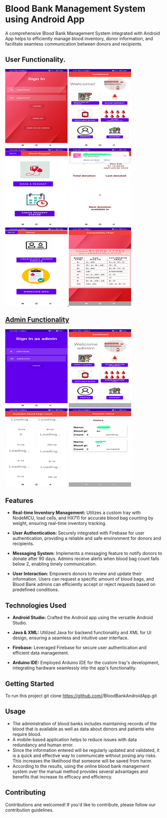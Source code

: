 # Blood Bank Management System using Android App

A comprehensive Blood Bank Management System integrated with Android App helps to efficiently manage blood inventory, donor information, and facilitate seamless communication between donors and recipients.

## User Functionality.

<a href="screenshots/User_signin.jpeg"><img src="screenshots/User_signin.jpeg" alt="Screenshot 1" width="200" height="250"></a>
<a href="screenshots/User_dashboard.jpeg"><img src="screenshots/User_dashboard.jpeg" alt="Screenshot 2" width="200" height="250"></a>
<a href="screenshots/User_bloodrequest.jpeg"><img src="screenshots/User_bloodrequest.jpeg" alt="Screenshot 3" width="200" height="250"></a>
<a href="screenshots/Donation_history.jpeg"><img src="screenshots/Donation_history.jpeg" alt="Screenshot 4" width="200" height="250">
<a href="screenshots/Donor_create_update.jpeg"><img src="screenshots/Donor_create_update.jpeg" alt="Screenshot 5" width="200" height="250">
<a href="screenshots/Compatiblity_chart.jpeg"><img src="screenshots/Compatiblity_chart.jpeg" alt="Screenshot 6" width="200" height="250">

## Admin Functionality
<a href="screenshots/Admin_signin.jpeg"><img src="screenshots/Admin_signin.jpeg" alt="Screenshot 1" width="200" height="250"></a>
<a href="screenshots/Admin_dashboard.jpeg"><img src="screenshots/Admin_dashboard.jpeg" alt="Screenshot 2" width="200" height="250"></a>
<a href="screenshots/Avaliable_bloogbag_counts.jpeg"><img src="screenshots/Avaliable_bloogbag_counts.jpeg" alt="Screenshot 3" width="200" height="250"></a>
<a href="screenshots/Request_status.jpeg"><img src="screenshots/Request_status.jpeg" alt="Screenshot 3" width="200" height="250"></a>

## Features

- **Real-time Inventory Management:** Utilizes a custom tray with NodeMCU, load cells, and HX711 for accurate blood bag counting by weight, ensuring real-time inventory tracking.

- **User Authentication:** Securely integrated with Firebase for user authentication, providing a reliable and safe environment for donors and recipients.

- **Messaging System:** Implements a messaging feature to notify donors to donate after 90 days. Admins receive alerts when blood bag count falls below 2, enabling timely communication.

- **User Interaction:** Empowers donors to review and update their information. Users can request a specific amount of blood bags, and Blood Bank admins can efficiently accept or reject requests based on predefined conditions.

## Technologies Used

- **Android Studio:** Crafted the Android app using the versatile Android Studio.
  
- **Java & XML:** Utilized Java for backend functionality and XML for UI design, ensuring a seamless and intuitive user interface.

- **Firebase:** Leveraged Firebase for secure user authentication and efficient data management.

- **Arduino IDE:** Employed Arduino IDE for the custom tray's development, integrating hardware seamlessly into the app's functionality.



## Getting Started

To run this project 
git clone https://github.com/<username>/BloodBankAndroidApp.git

## Usage
- The administration of blood banks includes maintaining records of the blood that is available as well as data about donors and patients who require blood.
- A mobile-based application helps to reduce issues with data redundancy and human error.
- Since the information entered will be regularly updated and validated, it is a quick and effective way to communicate without posing any risks. This increases the likelihood that someone will be saved from harm.
- According to the results, using the online blood bank management system over the manual method provides several advantages and benefits that increase its efficacy and efficiency.


## Contributing
Contributions ane welcomed! If you'd like to contribute, please follow our contribution guidelines.


